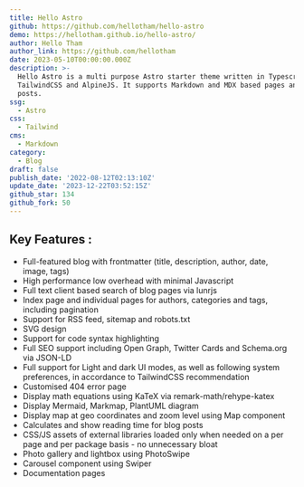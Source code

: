 ```yaml
---
title: Hello Astro
github: https://github.com/hellotham/hello-astro
demo: https://hellotham.github.io/hello-astro/
author: Hello Tham
author_link: https://github.com/hellotham
date: 2023-05-10T00:00:00.000Z
description: >-
  Hello Astro is a multi purpose Astro starter theme written in Typescript,
  TailwindCSS and AlpineJS. It supports Markdown and MDX based pages and blog
  posts.
ssg:
  - Astro
css:
  - Tailwind
cms:
  - Markdown
category:
  - Blog
draft: false
publish_date: '2022-08-12T02:13:10Z'
update_date: '2023-12-22T03:52:15Z'
github_star: 134
github_fork: 50
---
```


## Key Features :

- Full-featured blog with frontmatter (title, description, author, date, image, tags)
- High performance low overhead with minimal Javascript
- Full text client based search of blog pages via lunrjs
- Index page and individual pages for authors, categories and tags, including pagination
- Support for RSS feed, sitemap and robots.txt
- SVG design
- Support for code syntax highlighting
- Full SEO support including Open Graph, Twitter Cards and Schema.org via JSON-LD
- Full support for Light and dark UI modes, as well as following system preferences, in accordance to TailwindCSS recommendation
- Customised 404 error page
- Display math equations using KaTeX via remark-math/rehype-katex
- Display Mermaid, Markmap, PlantUML diagram
- Display map at geo coordinates and zoom level using Map component
- Calculates and show reading time for blog posts
- CSS/JS assets of external libraries loaded only when needed on a per page and per package basis - no unnecessary bloat
- Photo gallery and lightbox using PhotoSwipe
- Carousel component using Swiper
- Documentation pages
